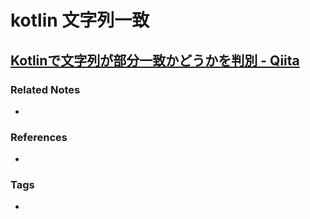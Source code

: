 # kotlin 文字列一致
[Kotlinで文字列が部分一致かどうかを判別 - Qiita](https://qiita.com/yu_yu51/items/18244ff81a9efcfcd251)
----
### Related Notes
- 

### References
- 

### Tags
- 